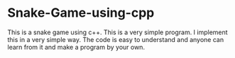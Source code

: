 # Snake-Game-using-cpp
This is a snake game using c++. This is a very simple program. I implement this in a very simple way. The code is easy to understand and anyone can learn from it and make a program by your own.
